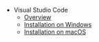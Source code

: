 * Visual Studio Code
  * [Overview](overview.md)
  * [Installation on Windows](installation-on-windows.md)
  * [Installation on macOS](installation-on-macos.md)
